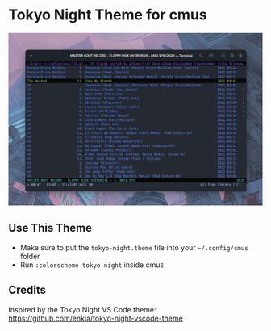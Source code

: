 # Tokyo Night Theme for cmus

![](./screenshot.png)

## Use This Theme

- Make sure to put the `tokyo-night.theme` file into your `~/.config/cmus` folder
- Run `:colorscheme tokyo-night` inside cmus

## Credits

Inspired by the Tokyo Night VS Code theme: https://github.com/enkia/tokyo-night-vscode-theme